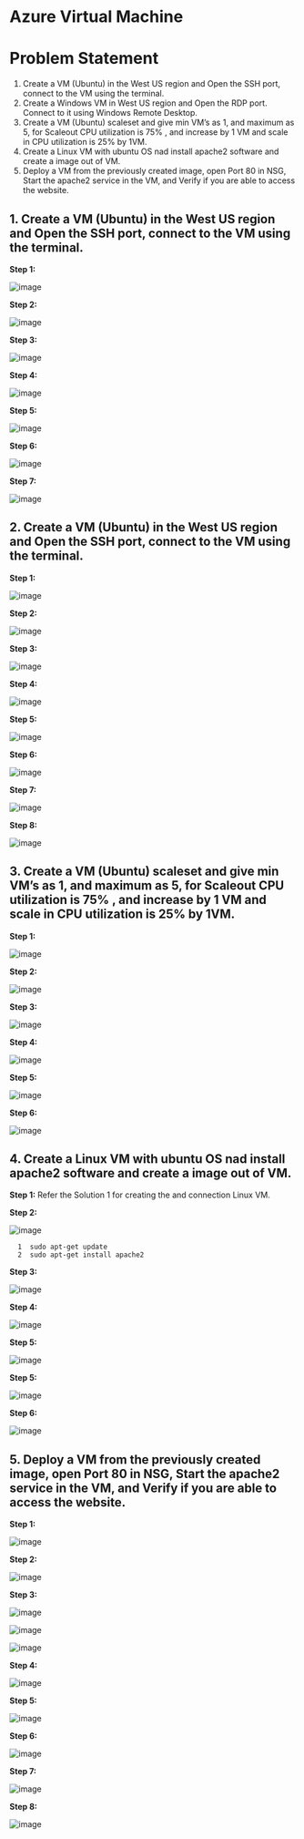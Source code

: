 # Azure Virtual Machine

# Problem Statement
  1. Create a VM (Ubuntu)  in the West US region and Open the SSH port, connect to the VM using the terminal.
  2. Create a Windows VM in West US region and Open the RDP port. Connect to it using Windows Remote Desktop.
  3. Create a VM (Ubuntu) scaleset and give min VM’s as 1, and maximum as 5, for Scaleout CPU utilization is 75% , and increase by 1 VM and scale in CPU utilization is 25% by 1VM.
  4. Create a Linux VM with ubuntu OS nad install apache2 software and create a image out of VM.
  5. Deploy a VM from the previously created image, open Port 80 in NSG, Start the apache2 service in the VM, and Verify if you are able to access the website.


## 1. Create a VM (Ubuntu)  in the West US region and Open the SSH port, connect to the VM using the terminal.

  
   **Step 1:**  
   
   ![image](https://user-images.githubusercontent.com/46291282/126190769-4d85596d-38f6-429d-8576-64921260e952.png)
   
   **Step 2:**  
   
   ![image](https://user-images.githubusercontent.com/46291282/126191120-aa2566bd-84d6-4f21-8e7f-93cd3af2af40.png)
   
   **Step 3:**
   
   ![image](https://user-images.githubusercontent.com/46291282/126191412-5f9c052e-23c2-4671-96af-20c85916c557.png)
   
   **Step 4:**
   
   ![image](https://user-images.githubusercontent.com/46291282/126191559-f072f7f2-e31e-4100-8980-e1a73f1d79b1.png)
   
   **Step 5:**
  
   ![image](https://user-images.githubusercontent.com/46291282/126191699-7de0867f-cc32-4966-95a4-5a0df8024aec.png)
   
   **Step 6:**
   
   ![image](https://user-images.githubusercontent.com/46291282/126192046-7b468321-3f75-4115-b27b-d69dce87490a.png)
   
   **Step 7:**
   
   ![image](https://user-images.githubusercontent.com/46291282/126193058-0c99d4d0-67e3-48c1-8a6c-4f5271dd068a.png)


## 2. Create a VM (Ubuntu)  in the West US region and Open the SSH port, connect to the VM using the terminal.

   **Step 1:**
   
   ![image](https://user-images.githubusercontent.com/46291282/126198096-41b75533-fe3c-4075-8f25-e389b85e3896.png)

   **Step 2:**
   
  ![image](https://user-images.githubusercontent.com/46291282/126198628-797a1059-092c-4dcc-b20b-41415bdf36e5.png)
  
   **Step 3:**
   
   ![image](https://user-images.githubusercontent.com/46291282/126198691-22793ac1-d29d-4dec-800c-a514c96ce7db.png)
   
   **Step 4:**
   
   ![image](https://user-images.githubusercontent.com/46291282/126198770-3f6732af-54e4-4a50-8928-c32b12df499f.png)
   
   **Step 5:**
   
   ![image](https://user-images.githubusercontent.com/46291282/126198804-a7af7286-7d29-42cf-8c40-dedbe8dfd52e.png)
   
   **Step 6:**
   
   ![image](https://user-images.githubusercontent.com/46291282/126198861-219fb05b-eddd-475d-b936-821ff66502d6.png)
   
   **Step 7:**
   
   ![image](https://user-images.githubusercontent.com/46291282/126198904-1d50ea3e-5898-4d74-a205-4232da41f891.png)
   
   **Step 8:**
   
   ![image](https://user-images.githubusercontent.com/46291282/126198950-fd675a35-f846-44ef-a450-816e79cb7d71.png)
   
 
 ## 3. Create a VM (Ubuntu) scaleset and give min VM’s as 1, and maximum as 5, for Scaleout CPU utilization is 75% , and increase by 1 VM and scale in CPU utilization is 25% by 1VM.
 
  **Step 1:**
  
  ![image](https://user-images.githubusercontent.com/46291282/126200119-caf0fe28-3654-49ee-93e4-2e070c99d806.png)
  
  **Step 2:**
  
  ![image](https://user-images.githubusercontent.com/46291282/126200233-709e87bb-9ef6-40a3-9c98-1c703ae95d7a.png)
  
  **Step 3:**
  
  ![image](https://user-images.githubusercontent.com/46291282/126200309-b05e32d7-297d-4689-9e61-a9b44a454b07.png)
  
  **Step 4:**
  
  ![image](https://user-images.githubusercontent.com/46291282/126200374-63bd0120-d058-4424-befd-bc3bc2460d50.png)
  
   **Step 5:**
   
   ![image](https://user-images.githubusercontent.com/46291282/126200440-e1dbfd11-de8c-4749-a5eb-8fd6c4f1456d.png)
   
   **Step 6:**
   
   ![image](https://user-images.githubusercontent.com/46291282/126200815-da96f807-262c-4a29-9d5c-17eb1fccd8bf.png)
   
   
## 4. Create a Linux VM with ubuntu OS nad install apache2 software and create a image out of VM.

   **Step 1:** Refer the Solution 1 for creating the and connection Linux VM. 
   
   **Step 2:**
   
   ![image](https://user-images.githubusercontent.com/46291282/126203513-6397621c-5ce6-4c52-a5b2-819f33d5af02.png)
   
      1  sudo apt-get update
      2  sudo apt-get install apache2
      
   **Step 3:**
   
   ![image](https://user-images.githubusercontent.com/46291282/126203641-7db3f4f2-e823-43ff-906d-5222a6b492d7.png)
   
   **Step 4:**
   
   ![image](https://user-images.githubusercontent.com/46291282/126204168-9c698a98-2358-4da5-89d1-745b7ca716c7.png)
   
   
   **Step 5:**
   
   ![image](https://user-images.githubusercontent.com/46291282/126204230-c46d3a3e-582d-4b68-9da8-f87db35f5012.png)
   
   
   **Step 5:**
   
   ![image](https://user-images.githubusercontent.com/46291282/126204276-1242ec38-b4e8-4b30-928e-c686d5dfcdde.png)
   
   **Step 6:**
   
   ![image](https://user-images.githubusercontent.com/46291282/126206503-21bd2ed5-8be7-4699-a767-8fc5e4eca3b7.png)
   


## 5. Deploy a VM from the previously created image, open Port 80 in NSG, Start the apache2 service in the VM, and Verify if you are able to access the website.
    
   **Step 1:**
   
   ![image](https://user-images.githubusercontent.com/46291282/126344501-d1563f05-ce0d-49f7-9218-f354a802cd5c.png)
   
   **Step 2:**
   
   ![image](https://user-images.githubusercontent.com/46291282/126344717-a3356b82-c50a-4dfe-b833-cb7b2b77fb7c.png)
   
   **Step 3:**
   
   ![image](https://user-images.githubusercontent.com/46291282/126344847-9204990e-2f99-43d4-88f1-610e8b780a2f.png)
   
   ![image](https://user-images.githubusercontent.com/46291282/126344963-945dc6b9-4ec9-4de4-851f-3f821ba90937.png)
   
   ![image](https://user-images.githubusercontent.com/46291282/126345059-a7ef27b4-8a8b-4e62-951f-db0c45785754.png)

   **Step 4:**
   
   ![image](https://user-images.githubusercontent.com/46291282/126345225-4bd67564-058b-4b88-a189-be8a2468c401.png)
   
   **Step 5:**
   
   ![image](https://user-images.githubusercontent.com/46291282/126345302-d1ae211f-cde4-456d-89de-65559474c49b.png)
   
   **Step 6:**
   
   ![image](https://user-images.githubusercontent.com/46291282/126345388-955b87e8-4661-4e32-99e8-b0bcb562e885.png)
   
   **Step 7:** 
   
   ![image](https://user-images.githubusercontent.com/46291282/126345513-fac58a79-dbc0-4139-aa51-3584e9c8f053.png)
   
   **Step 8:** 
   
   ![image](https://user-images.githubusercontent.com/46291282/126345737-7a111f3b-729c-4f41-b590-3c12f26d22b8.png)

   
   


   
   


   
   
   

   
   

   
   



   
   
    
    


   
   
   
   

   
   

   
   



   


  
  

  
  

  
  

 
 





   
   
   
   


   
   
   
   

   
   




